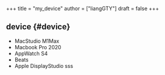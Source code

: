 +++
title = "my_device"
author = ["liangGTY"]
draft = false
+++

## device {#device}

-   MacStudio M1Max
-   Macbook Pro 2020
-   AppWatch S4
-   Beats
-   Apple DisplayStudio
    sss
